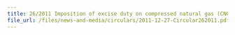 ```yaml
---
title: 26/2011 Imposition of excise duty on compressed natural gas (CNG) from 1 Jan 2012
file_url: /files/news-and-media/circulars/2011-12-27-Circular262011.pdf
---
```


